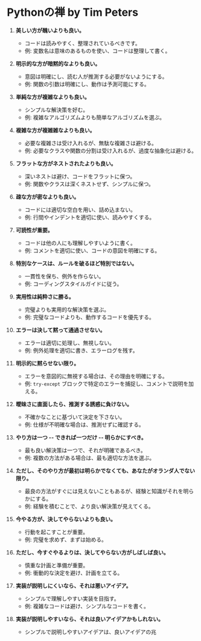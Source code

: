 # Pythonの禅 by Tim Peters

1. **美しい方が醜いよりも良い。**
   - コードは読みやすく、整理されているべきです。
   - 例: 変数名は意味のあるものを使い、コードは整理して書く。

2. **明示的な方が暗黙的なよりも良い。**
   - 意図は明確にし、読む人が推測する必要がないようにする。
   - 例: 関数の引数は明確にし、動作は予測可能にする。

3. **単純な方が複雑なよりも良い。**
   - シンプルな解決策を好む。
   - 例: 複雑なアルゴリズムよりも簡単なアルゴリズムを選ぶ。

4. **複雑な方が複雑雑なよりも良い。**
   - 必要な複雑さは受け入れるが、無駄な複雑さは避ける。
   - 例: 必要なクラスや関数の分割は受け入れるが、過度な抽象化は避ける。

5. **フラットな方がネストされたよりも良い。**
   - 深いネストは避け、コードをフラットに保つ。
   - 例: 関数やクラスは深くネストせず、シンプルに保つ。

6. **疎な方が密なよりも良い。**
   - コードには適切な空白を用い、詰め込まない。
   - 例: 行間やインデントを適切に使い、読みやすくする。

7. **可読性が重要。**
   - コードは他の人にも理解しやすいように書く。
   - 例: コメントを適切に使い、コードの意図を明確にする。

8. **特別なケースは、ルールを破るほど特別ではない。**
   - 一貫性を保ち、例外を作らない。
   - 例: コーディングスタイルガイドに従う。

9. **実用性は純粋さに勝る。**
   - 完璧よりも実用的な解決策を選ぶ。
   - 例: 完璧なコードよりも、動作するコードを優先する。

10. **エラーは決して黙って通過させない。**
    - エラーは適切に処理し、無視しない。
    - 例: 例外処理を適切に書き、エラーログを残す。

11. **明示的に黙らせない限り。**
    - エラーを意図的に無視する場合は、その理由を明確にする。
    - 例: `try-except` ブロックで特定のエラーを捕捉し、コメントで説明を加える。

12. **曖昧さに直面したら、推測する誘惑に負けない。**
    - 不確かなことに基づいて決定を下さない。
    - 例: 仕様が不明確な場合は、推測せずに確認する。

13. **やり方は一つ -- できれば一つだけ -- 明らかにすべき。**
    - 最も良い解決策は一つで、それが明確であるべき。
    - 例: 複数の方法がある場合は、最も適切な方法を選ぶ。

14. **ただし、そのやり方が最初は明らかでなくても、あなたがオランダ人でない限り。**
    - 最良の方法がすぐには見えないこともあるが、経験と知識がそれを明らかにする。
    - 例: 経験を積むことで、より良い解決策が見えてくる。

15. **今やる方が、決してやらないよりも良い。**
    - 行動を起こすことが重要。
    - 例: 完璧を求めず、まずは始める。

16. **ただし、今すぐやるよりは、決してやらない方がしばしば良い。**
    - 慎重な計画と準備が重要。
    - 例: 衝動的な決定を避け、計画を立てる。

17. **実装が説明しにくいなら、それは悪いアイデア。**
    - シンプルで理解しやすい実装を目指す。
    - 例: 複雑なコードは避け、シンプルなコードを書く。

18. **実装が説明しやすいなら、それは良いアイデアかもしれない。**
    - シンプルで説明しやすいアイデアは、良いアイデアの兆
